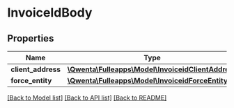 # InvoiceIdBody

## Properties
Name | Type | Description | Notes
------------ | ------------- | ------------- | -------------
**client_address** | [**\Qwenta\Fulleapps\Model\InvoiceidClientAddress**](InvoiceidClientAddress.md) |  | [optional] 
**force_entity** | [**\Qwenta\Fulleapps\Model\InvoiceidForceEntity**](InvoiceidForceEntity.md) |  | [optional] 

[[Back to Model list]](../../README.md#documentation-for-models) [[Back to API list]](../../README.md#documentation-for-api-endpoints) [[Back to README]](../../README.md)

